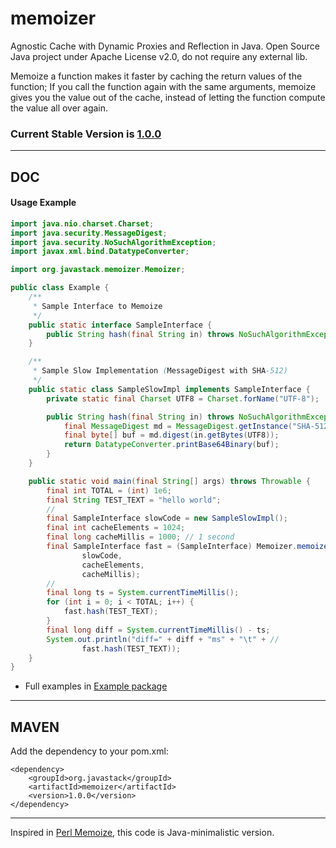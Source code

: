 # memoizer

Agnostic Cache with Dynamic Proxies and Reflection in Java. Open Source Java project under Apache License v2.0, do not require any external lib. 

Memoize a function makes it faster by caching the return values of the function; If you call the function again with the same arguments, memoize gives you the value out of the cache, instead of letting the function compute the value all over again.

### Current Stable Version is [1.0.0](https://search.maven.org/#search|ga|1|g%3Aorg.javastack%20a%3Amemoizer)

---

## DOC

#### Usage Example

```java
import java.nio.charset.Charset;
import java.security.MessageDigest;
import java.security.NoSuchAlgorithmException;
import javax.xml.bind.DatatypeConverter;

import org.javastack.memoizer.Memoizer;

public class Example {
	/**
	 * Sample Interface to Memoize
	 */
	public static interface SampleInterface {
		public String hash(final String in) throws NoSuchAlgorithmException;
	}

	/**
	 * Sample Slow Implementation (MessageDigest with SHA-512)
	 */
	public static class SampleSlowImpl implements SampleInterface {
		private static final Charset UTF8 = Charset.forName("UTF-8");

		public String hash(final String in) throws NoSuchAlgorithmException {
			final MessageDigest md = MessageDigest.getInstance("SHA-512");
			final byte[] buf = md.digest(in.getBytes(UTF8));
			return DatatypeConverter.printBase64Binary(buf);
		}
	}

	public static void main(final String[] args) throws Throwable {
		final int TOTAL = (int) 1e6;
		final String TEST_TEXT = "hello world";
		//
		final SampleInterface slowCode = new SampleSlowImpl();
		final int cacheElements = 1024;
		final long cacheMillis = 1000; // 1 second
		final SampleInterface fast = (SampleInterface) Memoizer.memoize(
				slowCode, 
				cacheElements, 
				cacheMillis);
		//
		final long ts = System.currentTimeMillis();
		for (int i = 0; i < TOTAL; i++) {
			fast.hash(TEST_TEXT);
		}
		final long diff = System.currentTimeMillis() - ts;
		System.out.println("diff=" + diff + "ms" + "\t" + //
				fast.hash(TEST_TEXT));
	}
}
```

* Full examples in [Example package](https://github.com/ggrandes/memoizer/tree/master/src/main/java/org/javastack/memoizer/example/)

---

## MAVEN

Add the dependency to your pom.xml:

    <dependency>
        <groupId>org.javastack</groupId>
        <artifactId>memoizer</artifactId>
        <version>1.0.0</version>
    </dependency>

---
Inspired in [Perl Memoize](http://perldoc.perl.org/Memoize.html), this code is Java-minimalistic version.
